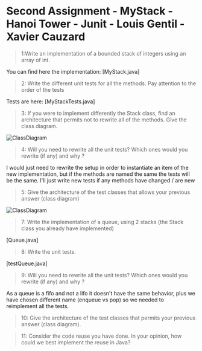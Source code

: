 # Second Assignment - MyStack - Hanoi Tower - Junit - Louis Gentil - Xavier Cauzard

>1:Write an implementation of a bounded stack of integers using an array of int.

You can find here the implementation: [MyStack.java]
>2: Write the different unit tests for all the methods. Pay attention to the order of the tests

Tests are here: [MyStackTests.java]
>3: If you were to implement differently the Stack class, find an architecture that permits not to rewrite all of the methods. Give the class diagram.

![ClassDiagram](https://github.com/lomithrani/SoftwareQuality/blob/master/Assignment2/MyStack.png)

>4: Will you need to rewrite all the unit tests? Which ones would you rewrite (if any) and why ?

I would just need to rewrite the setup in order to instantiate an item of the new implementation, but if the methods are named the same the tests will be the same. I'll just write new tests if any methods have changed / are new
>5: Give the architecture of the test classes that allows your previous answer (class diagram)

![ClassDiagram](https://github.com/lomithrani/SoftwareQuality/blob/master/Assignment2/MyStackTest2.png)

>7: Write the implementation of a queue, using 2 stacks (the Stack class you already have implemented)

[Queue.java]
>8: Write the unit tests.

[testQueue.java]
>9: Will you need to rewrite all the unit tests? Which ones would you rewrite (if any) and why ?

As a queue is a fifo and not a lifo it doesn't have the same behavior, plus we have chosen different name (enqueue vs pop) so we needed to reimplement all the tests.

>10: Give the architecture of the test classes that permits your previous answer (class diagram).

>11: Consider the code reuse you have done. In your opinion, how could we best implement the reuse in Java?
